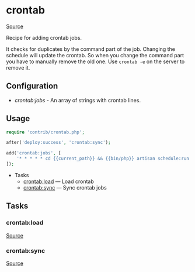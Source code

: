 <!-- DO NOT EDIT THIS FILE! -->
<!-- Instead edit contrib/crontab.php -->
<!-- Then run bin/docgen -->

# crontab

[Source](/contrib/crontab.php)


Recipe for adding crontab jobs.

It checks for duplicates by the command part of the job. Changing the schedule will update the crontab. So when you change the command part you have to manually remove the old one. Use `crontab -e` on the server to remove it.

## Configuration

- *crontab:jobs* - An array of strings with crontab lines.

## Usage

```php
require 'contrib/crontab.php';

after('deploy:success', 'crontab:sync');

add('crontab:jobs', [
    '* * * * * cd {{current_path}} && {{bin/php}} artisan schedule:run >> /dev/null 2>&1',
]);
```


* Tasks
  * [crontab:load](#crontabload) — Load crontab
  * [crontab:sync](#crontabsync) — Sync crontab jobs


## Tasks
### crontab:load
[Source](https://github.com/deployphp/deployer/search?q=%22crontab%3Aload%22+in%3Afile+language%3Aphp+path%3Acontrib+filename%3Acrontab.php)




### crontab:sync
[Source](https://github.com/deployphp/deployer/search?q=%22crontab%3Async%22+in%3Afile+language%3Aphp+path%3Acontrib+filename%3Acrontab.php)




